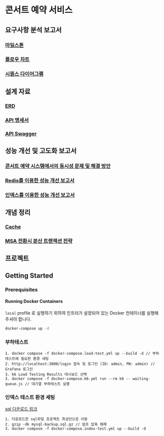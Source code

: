 # 콘서트 예약 서비스

## 요구사항 분석 보고서
### [마일스톤](https://github.com/users/giwonn/projects/5)
### [플로우 차트](./docs/flow_chart.md)
### [시퀀스 다이어그램](./docs/sequence_diagram.md)

## 설계 자료
### [ERD](./docs/erd.md)
### [API 명세서](https://allens-personal-organization.gitbook.io/hhplus/step6/api-docs)
### [API Swagger](./docs/swagger.md)

## 성능 개선 및 고도화 보고서
### [콘서트 예약 시스템에서의 동시성 문제 및 해결 방안](./docs/concurrency.md)
### [Redis를 이용한 성능 개선 보고서](./docs/performance_improvement_by_redis.md)
### [인덱스를 이용한 성능 개선 보고서](./docs/db_index.md)

## 개념 정리
### [Cache](./docs/cache.md)
### [MSA 전환시 분산 트랜잭션 전략](./docs/msa-architecture-improvement.md)

## 프로젝트

## Getting Started

### Prerequisites

#### Running Docker Containers

`local` profile 로 실행하기 위하여 인프라가 설정되어 있는 Docker 컨테이너를 실행해주셔야 합니다.

```bash
docker-compose up -d
```

### 부하테스트
```
1. docker compose -f docker-compose.load-test.yml up --build -d // 부하테스트에 필요한 환경 세팅
2. http://localhost:3000/login 접속 및 로그인 (ID: admin, PW: admin) // Grafana 로그인
3. k6 Load Testing Results 대시보드 선택
3. docker compose -f docker-compose.k6.yml run --rm k6 -- waiting-queue.js // 대기열 부하테스트 실행
```

### 인덱스 테스트 환경 세팅
[sql 다운로드 링크](https://drive.google.com/file/d/1py594B4w0AlziW2AnSyEJN0egcrqyVcV/view?usp=sharing)
```
1. 다운로드한 sql파일 프로젝트 최상단으로 이동
2. gzip -dk mysql-backup.sql.gz // 덤프 압축 해제
3. docker compose -f docker-compose.index-test.yml up --build -d
```

